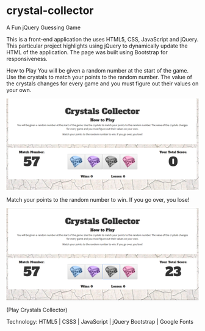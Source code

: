 # crystal-collector
A Fun jQuery Guessing Game

This is a front-end application the uses HTML5, CSS, JavaScript and jQuery. This particular project highlights using jQuery to dynamically update the HTML of the application.
The page was built using Bootstrap for responsiveness.

How to Play
You will be given a random number at the start of the game. Use the crystals to match your points to the random number. The value of the crystals changes for every game and you must figure out their values on your own.

![alt text](/assets/images/crystal-collector-1.png "Crystals Collecter 1")

Match your points to the random number to win. If you go over, you lose!

![alt text](/assets/images/crystal-collector-2.png "Crystals Collector 2")

(Play Crystals Collector)

Technology:
HTML5 | CSS3 | JavaScript | jQuery
Bootstrap | Google Fonts
